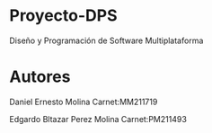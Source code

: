 # Proyecto-DPS
Diseño y Programación de Software Multiplataforma
# Autores

Daniel Ernesto Molina          Carnet:MM211719

Edgardo Bltazar Perez Molina   Carnet:PM211493
